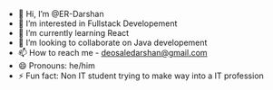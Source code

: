 - 👋 Hi, I’m @ER-Darshan
- 👀 I’m interested in Fullstack Developement    
- 🌱 I’m currently learning React
- 💞️ I’m looking to collaborate on Java developement
- 📫 How to reach me - deosaledarshan@gmail.com
- 😄 Pronouns: he/him
- ⚡ Fun fact: Non IT student trying to make way into a IT profession

<!---
ER-Darshan/ER-Darshan is a ✨ special ✨ repository because its `README.md` (this file) appears on your GitHub profile.
You can click the Preview link to take a look at your changes.
--->
